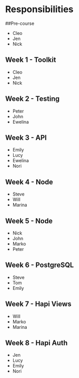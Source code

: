 # Responsibilities

##Pre-course
* Cleo
* Jen
* Nick

## Week 1 - Toolkit
* Cleo
* Jen
* Nick

## Week 2 - Testing
* Peter
* John
* Ewelina

## Week 3 - API
* Emily
* Lucy
* Ewelina
* Nori

## Week 4 - Node
* Steve
* Will
* Marina

## Week 5 - Node
* Nick
* John
* Marko
* Peter

## Week 6 - PostgreSQL
* Steve
* Tom
* Emily

## Week 7 - Hapi Views
* Will
* Marko
* Marina

## Week 8 - Hapi Auth
* Jen
* Lucy
* Emily
* Nori
